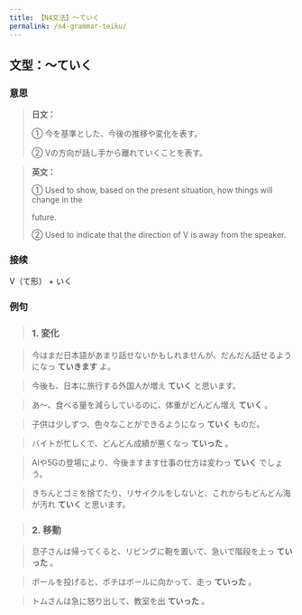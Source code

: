 ```yaml
---
title: 【N4文法】〜ていく
permalink: /n4-grammar-teiku/
---
```


## 文型：〜ていく

### 意思

> **日文：**
> 
> ① 今を基準とした、今後の推移や変化を表す。
> 
> ② Vの方向が話し手から離れていくことを表す。


> **英文：**
> 
> ① Used to show, based on the present situation, how things will change in the
> 
> future.
> 
> ② Used to indicate that the direction of V is away from the speaker.


### 接续

V（て形） + いく

### 例句

> ### 1\. 変化

> 今はまだ日本語があまり話せないかもしれませんが、だんだん話せるようになっ **ていきます** よ。

> 今後も、日本に旅行する外国人が増え **ていく** と思います。

> あ〜、食べる量を減らしているのに、体重がどんどん増え **ていく** 。

> 子供は少しずつ、色々なことができるようになっ **ていく** ものだ。

> バイトが忙しくで、どんどん成績が悪くなっ **ていった** 。

> AIや5Gの登場により、今後ますます仕事の仕方は変わっ **ていく** でしょう。

> きちんとゴミを捨てたり、リサイクルをしないと、これからもどんどん海が汚れ **ていく** と思います。

> ### 2\. 移動

> 息子さんは帰ってくると、リビングに鞄を置いて、急いで階段を上っ **ていった** 。

> ボールを投げると、ポチはボールに向かって、走っ **ていった** 。

> トムさんは急に怒り出して、教室を出 **ていった** 。

